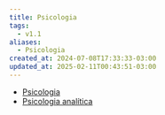 ```yaml
---
title: Psicologia
tags:
  - v1.1
aliases:
  - Psicologia
created_at: 2024-07-08T17:33:33-03:00
updated_at: 2025-02-11T00:43:51-03:00
---
```


- [Psicologia](Psicologia.md)
- [Psicologia analítica](../notas/2024/07/26/atomo/Psicologia_analitica.md)
